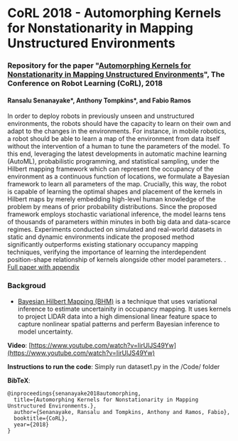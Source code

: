 # CoRL 2018 - Automorphing Kernels for Nonstationarity in Mapping Unstructured Environments

### Repository for the paper "[Automorphing Kernels for Nonstationarity in Mapping Unstructured Environments](http://proceedings.mlr.press/v87/senanayake18a.html)", The Conference on Robot Learning (CoRL), 2018
#### Ransalu Senanayake*, Anthony Tompkins*, and Fabio Ramos
 In order to deploy robots in previously unseen and unstructured environments, the robots should have the capacity to learn on their own and adapt to the changes in the environments. For instance, in mobile robotics, a robot should be able to learn a map of the environment from data itself without the intervention of a human to tune the parameters of the model. To this end, leveraging the latest developments in automatic machine learning (AutoML), probabilistic programming, and statistical sampling, under the Hilbert mapping framework which can represent the occupancy of the environment as a continuous function of locations, we formulate a Bayesian framework to learn all parameters of the map. Crucially, this way, the robot is capable of learning the optimal shapes and placement of the kernels in Hilbert maps by merely embedding high-level human knowledge of the problem by means of prior probability distributions. Since the proposed framework employs stochastic variational inference, the model learns tens of thousands of parameters within minutes in both big data and data-scarce regimes. Experiments conducted on simulated and real-world datasets in static and dynamic environments indicate the proposed method significantly outperforms existing stationary occupancy mapping techniques, verifying the importance of learning the interdependent position-shape relationship of kernels alongside other model parameters. .
[Full paper with appendix](http://proceedings.mlr.press/v87/senanayake18a.html)

### Backgroud
* [Bayesian Hilbert Mapping (BHM)](https://github.com/RansML/Bayesian_Hilbert_Maps) is a technique that uses variational inference to estimate uncertainity in occupancy mapping. It uses kernels to project LIDAR data into a high dimensional linear feature space to capture nonlinear spatial patterns and perferm Bayesian inference to model uncertainty. 


**Video**: [https://www.youtube.com/watch?v=IirUlJS49Yw](https://www.youtube.com/watch?v=IirUlJS49Yw)

**Instructions to run the code**: 
Simply run dataset1.py in the /Code/ folder

**BibTeX**:
```
@inproceedings{senanayake2018automorphing,
  title={Automorphing Kernels for Nonstationarity in Mapping Unstructured Environments.},
  author={Senanayake, Ransalu and Tompkins, Anthony and Ramos, Fabio},
  booktitle={CoRL},
  year={2018}
}
```
